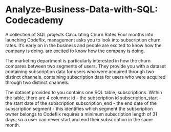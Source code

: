 # Analyze-Business-Data-with-SQL: Codecademy
A collection of SQL projects
Calculating Churn Rates
Four months into launching Codeflix, management asks you to look into subscription churn rates. It’s early on in the business and people are excited to know how the company is doing.
are excited to know how the company is doing.

The marketing department is particularly interested in how the churn compares between two segments of users. They provide you with a dataset containing subscription data for users who were acquired through two distinct channels.
containing subscription data for users who were acquired through two distinct channels.

The dataset provided to you contains one SQL table, subscriptions. Within the table, there are 4 columns:
id - the subscription id
subscription_start - the start date of the subscription
subscription_end - the end date of the subscription
segment - this identifies which segment the subscription owner belongs to
Codeflix requires a minimum subscription length of 31 days, so a user can never start and end their subscription in the same month.
